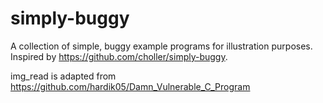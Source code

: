 # simply-buggy

A collection of simple, buggy example programs for illustration purposes.
Inspired by https://github.com/choller/simply-buggy.

img_read is adapted from https://github.com/hardik05/Damn_Vulnerable_C_Program
